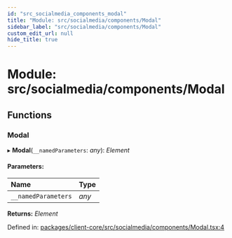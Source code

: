 ```yaml
---
id: "src_socialmedia_components_modal"
title: "Module: src/socialmedia/components/Modal"
sidebar_label: "src/socialmedia/components/Modal"
custom_edit_url: null
hide_title: true
---
```


# Module: src/socialmedia/components/Modal

## Functions

### Modal

▸ **Modal**(`__namedParameters`: *any*): *Element*

#### Parameters:

Name | Type |
:------ | :------ |
`__namedParameters` | *any* |

**Returns:** *Element*

Defined in: [packages/client-core/src/socialmedia/components/Modal.tsx:4](https://github.com/xr3ngine/xr3ngine/blob/a16a45d7e/packages/client-core/src/socialmedia/components/Modal.tsx#L4)
